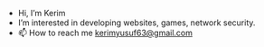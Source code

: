 - Hi, I’m Kerim
- I’m interested in developing websites, games, network security.
- 📫 How to reach me kerimyusuf63@gmail.com

<!---
k3r1mY/k3r1mY is a ✨ special ✨ repository because its `README.md` (this file) appears on your GitHub profile.
You can click the Preview link to take a look at your changes.
--->
